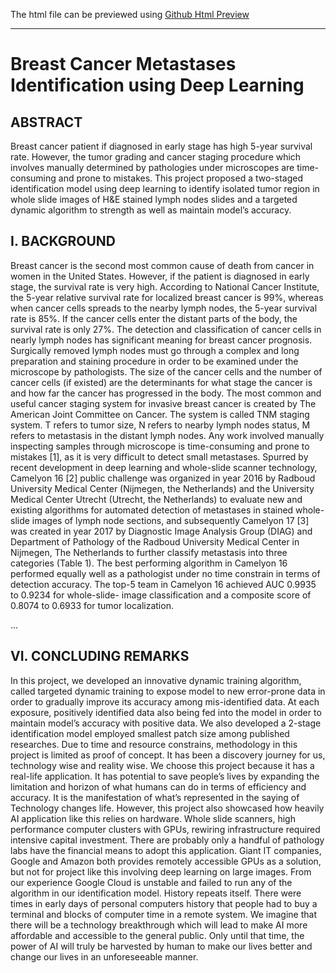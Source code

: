 
The html file can be previewed using [Github Html Preview](https://htmlpreview.github.io)

---

# Breast Cancer Metastases Identification using Deep Learning

## ABSTRACT

Breast cancer patient if diagnosed in early stage has high 5-year survival rate. However, the tumor grading and cancer staging procedure which involves manually determined by pathologies under microscopes are time-consuming and prone to mistakes. This project proposed a two-staged identification model using deep learning to identify isolated tumor region in whole slide images of H&E stained lymph nodes slides and a targeted dynamic algorithm to strength as well as maintain model’s accuracy.


## I. BACKGROUND
Breast cancer is the second most common cause of death from cancer in women in the United States. However, if the patient is diagnosed in early stage, the survival rate is very high. According to National Cancer Institute, the 5-year relative survival rate for localized breast cancer is 99%, whereas when cancer cells spreads to the nearby lymph nodes, the 5-year survival rate is 85%. If the cancer cells enter the distant parts of the body, the survival rate is only 27%. The detection and classification of cancer cells in nearly lymph nodes has significant meaning for breast cancer prognosis.
Surgically removed lymph nodes must go through a complex and long preparation and staining procedure in order to be examined under the microscope by pathologists. The size of the cancer cells and the number of cancer cells (if existed) are the determinants for what stage the cancer is and how far the cancer has progressed in the body. The most common and useful cancer staging system for invasive breast cancer is created by The American Joint Committee on Cancer. The system is called TNM staging system. T refers to tumor size, N refers to nearby lymph nodes status, M refers to metastasis in the distant lymph nodes.
Any work involved manually inspecting samples through microscope is time-consuming and prone to mistakes [1], as it is very difficult to detect small metastases. Spurred by recent development in deep learning and whole-slide scanner technology, Camelyon 16 [2] public challenge was organized in year 2016 by Radboud University Medical Center (Nijmegen, the Netherlands) and the University Medical Center Utrecht (Utrecht, the Netherlands) to evaluate new and existing algorithms for automated detection of metastases in stained whole-slide images of lymph node sections, and subsequently Camelyon 17 [3] was created in year 2017 by Diagnostic Image Analysis Group (DIAG) and Department of Pathology of the Radboud University Medical Center in Nijmegen, The Netherlands to further classify metastasis into three categories (Table 1). The best performing algorithm in Camelyon 16 performed equally well as a pathologist under no time constrain in terms of detection accuracy. The top-5 team in Camelyon 16 achieved AUC 0.9935 to 0.9234 for whole-slide- image classification and a composite score of 0.8074 to 0.6933 for tumor localization.

...

## VI. CONCLUDING REMARKS
In this project, we developed an innovative dynamic training algorithm, called targeted dynamic training to expose model to new error-prone data in order to gradually improve its accuracy among mis-identified data. At each exposure, positively identified data also being fed into the model in order to maintain model’s accuracy with positive data. We also developed a 2-stage identification model employed smallest patch size among published researches. Due to time and resource constrains, methodology in this project is limited as proof of concept.
It has been a discovery journey for us, technology wise and reality wise. We choose this project because it has a real-life application. It has potential to save people’s lives by expanding the limitation and horizon of what humans can do in terms of efficiency and accuracy. It is the manifestation of what’s represented in the saying of Technology changes life. However, this project also showcased how heavily AI application like this relies on hardware. Whole slide scanners, high performance computer clusters with GPUs, rewiring infrastructure required intensive capital investment. There are probably only a handful of pathology labs have the financial means to adopt this application. Giant IT companies, Google and Amazon both provides remotely accessible GPUs as a solution, but not for project like this involving deep learning on large images. From our experience Google Cloud is unstable and failed to run any of the algorithm in our identification model.
History repeats itself. There were times in early days of personal computers history that people had to buy a terminal and blocks of computer time in a remote system. We imagine that there will be a technology breakthrough which will lead to make AI more affordable and accessible to the general public. Only until that time, the power of AI will truly be harvested by human to make our lives better and change our lives in an unforeseeable manner.
